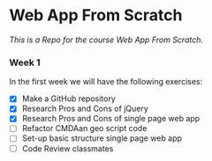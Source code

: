 # Web App From Scratch
_This is a Repo for the course Web App From Scratch._

### Week 1
In the first week we will have the following exercises:
- [x] Make a GitHub repository
- [x] Research Pros and Cons of jQuery
- [x] Research Pros and Cons of single page web app
- [ ] Refactor CMDAan geo script code
- [ ] Set-up basic structure single page web app
- [ ] Code Review classmates
